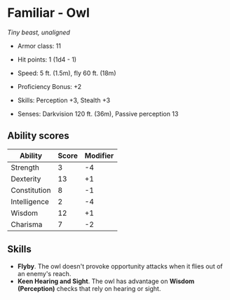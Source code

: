 # Familiar - Owl

*Tiny beast, unaligned*

* Armor class: 11
* Hit points: 1 (1d4 - 1)
* Speed: 5 ft. (1.5m), fly 60 ft. (18m)

* Proficiency Bonus: +2
* Skills: Perception +3, Stealth +3
* Senses: Darkvision 120 ft. (36m), Passive perception 13

## Ability scores

| Ability      | Score  | Modifier  |
| ------------ | ------ | --------- |
| Strength     |  3     | -4        |
| Dexterity    | 13     | +1        |
| Constitution |  8     | -1        |
| Intelligence |  2     | -4        |
| Wisdom       | 12     | +1        |
| Charisma     |  7     | -2        |

## Skills

* **Flyby**. The owl doesn't provoke opportunity attacks when it flies out of an enemy's reach.
* **Keen Hearing and Sight**. The owl has advantage on **Wisdom (Perception)** checks that rely on hearing or sight.

